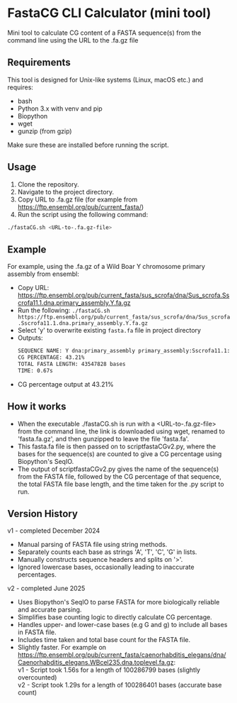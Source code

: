 # FastaCG CLI Calculator (mini tool)

Mini tool to calculate CG content of a FASTA sequence(s) from the command line using the URL to the .fa.gz file

## Requirements
This tool is designed for Unix-like systems (Linux, macOS etc.) and requires:
- bash
- Python 3.x with venv and pip
- Biopython
- wget
- gunzip (from gzip)

Make sure these are installed before running the script.


## Usage
1. Clone the repository.
2. Navigate to the project directory.
3. Copy URL to .fa.gz file (for example from https://ftp.ensembl.org/pub/current_fasta/)
4. Run the script using the following command:

```bash
./fastaCG.sh <URL-to-.fa.gz-file>
```
## Example
For example, using the .fa.gz of a Wild Boar Y chromosome primary assembly from ensembl:
 - Copy URL: https://ftp.ensembl.org/pub/current_fasta/sus_scrofa/dna/Sus_scrofa.Sscrofa11.1.dna.primary_assembly.Y.fa.gz
 - Run the following: `./fastaCG.sh https://ftp.ensembl.org/pub/current_fasta/sus_scrofa/dna/Sus_scrofa.Sscrofa11.1.dna.primary_assembly.Y.fa.gz`
 - Select 'y' to overwrite existing `fasta.fa` file in project directory
 - Outputs:
   ```bash
   SEQUENCE NAME: Y dna:primary_assembly primary_assembly:Sscrofa11.1:Y:1:43547828:1 REF:
   CG PERCENTAGE: 43.21%
   TOTAL FASTA LENGTH: 43547828 bases
   TIME: 0.67s
   ```
 - CG percentage output at 43.21%

## How it works
 - When the executable ./fastaCG.sh is run with a <URL-to-.fa.gz-file> from the command line, the link is downloaded using wget, renamed to 'fasta.fa.gz', and then gunzipped to leave the file 'fasta.fa'.
 - This fasta.fa file is then passed on to scriptfastaCGv2.py, where the bases for the sequence(s) are counted to give a CG percentage using Biopython's SeqIO.
 - The output of scriptfastaCGv2.py gives the name of the sequence(s) from the FASTA file, followed by the CG percentage of that sequence, the total FASTA file base length, and the time taken for the .py script to run.

## Version History
v1 - completed December 2024
- Manual parsing of FASTA file using string methods.
- Separately counts each base as strings 'A', 'T', 'C', 'G' in lists.
- Manually constructs sequence headers and splits on '>'.
- Ignored lowercase bases, occasionally leading to inaccurate percentages.

v2 - completed June 2025
- Uses Biopython's SeqIO to parse FASTA for more biologically reliable and accurate parsing.
- Simplifies base counting logic to directly calculate CG percentage.
- Handles upper- and lower-case bases (e.g G and g) to include all bases in FASTA file.
- Includes time taken and total base count for the FASTA file.
- Slightly faster. For example on https://ftp.ensembl.org/pub/current_fasta/caenorhabditis_elegans/dna/Caenorhabditis_elegans.WBcel235.dna.toplevel.fa.gz:  
  v1 - Script took 1.56s for a length of 100286799 bases (slightly overcounted)  
  v2 - Script took 1.29s for a length of 100286401 bases (accurate base count)

